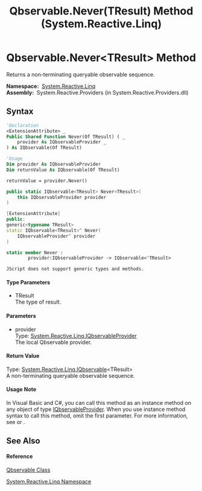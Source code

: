 ﻿---
title: Qbservable.Never(TResult) Method  (System.Reactive.Linq)
TOCTitle: Never(TResult) Method
ms:assetid: M:System.Reactive.Linq.Qbservable.Never``1(System.Reactive.Linq.IQbservableProvider)
ms:mtpsurl: https://msdn.microsoft.com/en-us/library/Hh229487(v=VS.103)
ms:contentKeyID: 36068903
ms.date: 06/28/2011
mtps_version: v=VS.103
f1_keywords:
- System.Reactive.Linq.Qbservable.Never``1
dev_langs:
- CSharp
- JScript
- VB
- FSharp
- c++
---

# Qbservable.Never\<TResult\> Method

Returns a non-terminating queryable observable sequence.

**Namespace:**  [System.Reactive.Linq](hh211929\(v=vs.103\).md)  
**Assembly:**  System.Reactive.Providers (in System.Reactive.Providers.dll)

## Syntax

``` vb
'Declaration
<ExtensionAttribute> _
Public Shared Function Never(Of TResult) ( _
    provider As IQbservableProvider _
) As IQbservable(Of TResult)
```

``` vb
'Usage
Dim provider As IQbservableProvider
Dim returnValue As IQbservable(Of TResult)

returnValue = provider.Never()
```

``` csharp
public static IQbservable<TResult> Never<TResult>(
    this IQbservableProvider provider
)
```

``` c++
[ExtensionAttribute]
public:
generic<typename TResult>
static IQbservable<TResult>^ Never(
    IQbservableProvider^ provider
)
```

``` fsharp
static member Never : 
        provider:IQbservableProvider -> IQbservable<'TResult> 
```

``` jscript
JScript does not support generic types and methods.
```

#### Type Parameters

  - TResult  
    The type of result.

#### Parameters

  - provider  
    Type: [System.Reactive.Linq.IQbservableProvider](hh212104\(v=vs.103\).md)  
    The local Qbservable provider.  

#### Return Value

Type: [System.Reactive.Linq.IQbservable](hh229328\(v=vs.103\).md)\<TResult\>  
A non-terminating queryable observable sequence.  

#### Usage Note

In Visual Basic and C\#, you can call this method as an instance method on any object of type [IQbservableProvider](hh212104\(v=vs.103\).md). When you use instance method syntax to call this method, omit the first parameter. For more information, see [](https://msdn.microsoft.com/en-us/library/Bb384936) or [](https://msdn.microsoft.com/en-us/library/Bb383977).

## See Also

#### Reference

[Qbservable Class](hh211693\(v=vs.103\).md)

[System.Reactive.Linq Namespace](hh211929\(v=vs.103\).md)


